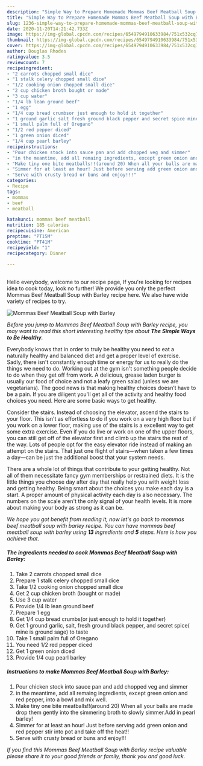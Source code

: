 ```yaml
---
description: "Simple Way to Prepare Homemade Mommas Beef Meatball Soup with Barley"
title: "Simple Way to Prepare Homemade Mommas Beef Meatball Soup with Barley"
slug: 1236-simple-way-to-prepare-homemade-mommas-beef-meatball-soup-with-barley
date: 2020-11-20T14:21:42.733Z
image: https://img-global.cpcdn.com/recipes/6549794910633984/751x532cq70/mommas-beef-meatball-soup-with-barley-recipe-main-photo.jpg
thumbnail: https://img-global.cpcdn.com/recipes/6549794910633984/751x532cq70/mommas-beef-meatball-soup-with-barley-recipe-main-photo.jpg
cover: https://img-global.cpcdn.com/recipes/6549794910633984/751x532cq70/mommas-beef-meatball-soup-with-barley-recipe-main-photo.jpg
author: Douglas Rhodes
ratingvalue: 3.5
reviewcount: 7
recipeingredient:
- "2 carrots chopped small dice"
- "1 stalk celery chopped small dice"
- "1/2 cooking onion chopped small dice"
- "2 cup chicken broth bought or made"
- "3 cup water"
- "1/4 lb lean ground beef"
- "1 egg"
- "1/4 cup bread crumbsor just enough to hold it together"
- "1 ground garlic salt fresh ground black pepper and secret spice mine is ground sage to taste"
- "1 small palm full of Oregano"
- "1/2 red pepper diced"
- "1 green onion diced"
- "1/4 cup pearl barley"
recipeinstructions:
- "Pour chicken stock into sauce pan and add chopped veg and simmer"
- "in the meantime, add all remaing ingredients, except green onion and red pepper, into a bowl and mix well."
- "Make tiny one bite meatballs!!(around 20) When all your balls are made drop them gently into the simmering broth to slowly simmer.Add in pearl barley!"
- "Simmer for at least an hour! Just before serving add green onion and red pepper stir into pot and take off the heat!!"
- "Serve with crusty bread or buns and enjoy!!!"
categories:
- Recipe
tags:
- mommas
- beef
- meatball

katakunci: mommas beef meatball 
nutrition: 185 calories
recipecuisine: American
preptime: "PT15M"
cooktime: "PT41M"
recipeyield: "1"
recipecategory: Dinner

---
```

<br>
Hello everybody, welcome to our recipe page, If you're looking for recipes idea to cook today, look no further! We provide you only the perfect Mommas Beef Meatball Soup with Barley recipe here. We also have wide variety of recipes to try.
<br>


![Mommas Beef Meatball Soup with Barley](https://img-global.cpcdn.com/recipes/6549794910633984/751x532cq70/mommas-beef-meatball-soup-with-barley-recipe-main-photo.jpg)

<i>Before you jump to Mommas Beef Meatball Soup with Barley recipe, you may want to read this short interesting healthy tips about <strong>The Simple Ways to Be Healthy</strong>.</i>

Everybody knows that in order to truly be healthy you need to eat a naturally healthy and balanced diet and get a proper level of exercise. Sadly, there isn't constantly enough time or energy for us to really do the things we need to do. Working out at the gym isn't something people decide to do when they get off from work. A delicious, grease laden burger is usually our food of choice and not a leafy green salad (unless we are vegetarians). The good news is that making healthy choices doesn’t have to be a pain. If you are diligent you'll get all of the activity and healthy food choices you need. Here are some basic ways to get healthy.

Consider the stairs. Instead of choosing the elevator, ascend the stairs to your floor. This isn't as effortless to do if you work on a very high floor but if you work on a lower floor, making use of the stairs is a excellent way to get some extra exercise. Even if you do live or work on one of the upper floors, you can still get off of the elevator first and climb up the stairs the rest of the way. Lots of people opt for the easy elevator ride instead of making an attempt on the stairs. That just one flight of stairs—when taken a few times a day—can be just the additional boost that your system needs. 

There are a whole lot of things that contribute to your getting healthy. Not all of them necessitate fancy gym memberships or restrained diets. It is the little things you choose day after day that really help you with weight loss and getting healthy. Being smart about the choices you make each day is a start. A proper amount of physical activity each day is also necessary. The numbers on the scale aren't the only signal of your health levels. It is more about making your body as strong as it can be. 


<i>We hope you got benefit from reading it, now let's go back to mommas beef meatball soup with barley recipe. You can have mommas beef meatball soup with barley using <strong>13</strong> ingredients and <strong>5</strong> steps. Here is how you achieve that.
</i>

##### The ingredients needed to cook Mommas Beef Meatball Soup with Barley:

1. Take 2 carrots chopped small dice
1. Prepare 1 stalk celery chopped small dice
1. Take 1/2 cooking onion chopped small dice
1. Get 2 cup chicken broth (bought or made)
1. Use 3 cup water
1. Provide 1/4 lb lean ground beef
1. Prepare 1 egg
1. Get 1/4 cup bread crumbs(or just enough to hold it together)
1. Get 1 ground garlic, salt, fresh ground black pepper, and secret spice( mine is ground sage) to taste
1. Take 1 small palm full of Oregano
1. You need 1/2 red pepper diced
1. Get 1 green onion diced
1. Provide 1/4 cup pearl barley


##### Instructions to make Mommas Beef Meatball Soup with Barley:

1. Pour chicken stock into sauce pan and add chopped veg and simmer
1. in the meantime, add all remaing ingredients, except green onion and red pepper, into a bowl and mix well.
1. Make tiny one bite meatballs!!(around 20) When all your balls are made drop them gently into the simmering broth to slowly simmer.Add in pearl barley!
1. Simmer for at least an hour! Just before serving add green onion and red pepper stir into pot and take off the heat!!
1. Serve with crusty bread or buns and enjoy!!!


<i>If you find this Mommas Beef Meatball Soup with Barley recipe valuable please share it to your good friends or family, thank you and good luck.</i>
